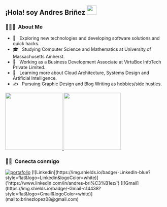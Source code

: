 <h2>¡Hola!  soy Andres Briñez  <img src="https://raw.githubusercontent.com/iampavangandhi/iampavangandhi/master/gifs/Hi.gif" width="30px"></h2>



<h3> 👨🏻‍💻 &nbsp;About Me </h3>


- 🤔 &nbsp; Exploring new technologies and developing software solutions and quick hacks.
- 🎓 &nbsp; Studying Computer Science and Mathematics at University of Massachusetts Amherst.
- 💼 &nbsp; Working as a Business Development Associate at VirtuBox InfoTech Private Limited.
- 🌱 &nbsp; Learning more about Cloud Architecture, Systems Design and Artificial Intelligence.
- ✍️ &nbsp; Pursuing Graphic Design and Blog Writing as hobbies/side hustles.


<a href="https://github.com/AVS1508">
  <img height="180em" src="https://github-readme-stats.vercel.app/api?username=andres-brinez&theme==buefy&show_icons=true" />
  <img height="180em" src="https://github-readme-stats.vercel.app/api/top-langs/?username=andres-brinez&themebuefy&layout=compact" />
 </a> 
 
 
<h3> 🤝🏻 &nbsp;Conecta conmigo </h3>
<a href="https://andres-brinez.github.io/proyecto-portafolio/" target="_blank"><img alt="portafolio" src="https://img.shields.io/badge/Website-Portafolio-007ACC"></a>
[![Linkedin](https://img.shields.io/badge/-LinkedIn-blue?style=flat&logo=Linkedin&logoColor=white)]('https://www.linkedin.com/in/andres-bri%C3%B1ez/')
[![Gmail](https://img.shields.io/badge/-Gmail-c14438?style=flat&logo=Gmail&logoColor=white)](mailto:brinezlopez08@gmail.com)
